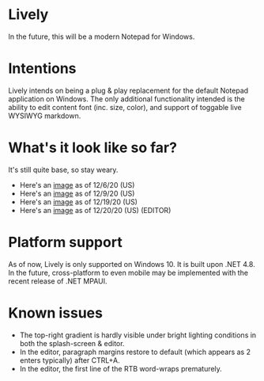 # Lively
In the future, this will be a modern Notepad for Windows. 

# Intentions
Lively intends on being a plug & play replacement for the default Notepad application on Windows. 
The only additional functionality intended is the ability to edit content font (inc. size, color), and support of toggable live WYSIWYG markdown. 
 
# What's it look like so far? 
It's still quite base, so stay weary. 

- Here's an [image](https://ibb.co/6HGrd8L) as of 12/6/20  (US)
- Here's an [image](https://ibb.co/g34Rtn9) as of 12/9/20  (US)
- Here's an [image](https://ibb.co/pncbnwD) as of 12/19/20 (US)
- Here's an [image](https://ibb.co/4f9B9N6) as of 12/20/20 (US) (EDITOR)

# Platform support
As of now, Lively is only supported on Windows 10. It is built upon .NET 4.8. 
In the future, cross-platform to even mobile may be implemented with the recent release of .NET MPAUI.

# Known issues
- The top-right gradient is hardly visible under bright lighting conditions in both the splash-screen & editor. 
- In the editor, paragraph margins restore to default (which appears as 2 enters typically) after CTRL+A.
- In the editor, the first line of the RTB word-wraps prematurely. 

